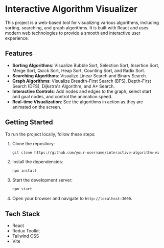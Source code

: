 # Interactive Algorithm Visualizer

This project is a web-based tool for visualizing various algorithms, including sorting, searching, and graph algorithms. It is built with React and uses modern web technologies to provide a smooth and interactive user experience.

## Features

*   **Sorting Algorithms**: Visualize Bubble Sort, Selection Sort, Insertion Sort, Merge Sort, Quick Sort, Heap Sort, Counting Sort, and Radix Sort.
*   **Searching Algorithms**: Visualize Linear Search and Binary Search.
*   **Graph Algorithms**: Visualize Breadth-First Search (BFS), Depth-First Search (DFS), Dijkstra's Algorithm, and A* Search.
*   **Interactive Controls**: Add nodes and edges to the graph, select start and goal nodes, and control the animation speed.
*   **Real-time Visualization**: See the algorithms in action as they are animated on the screen.

## Getting Started

To run the project locally, follow these steps:

1.  Clone the repository:
    ```bash
    git clone https://github.com/your-username/interactive-algorithm-visualizer.git
    ```
2.  Install the dependencies:
    ```bash
    npm install
    ```
3.  Start the development server:
    ```bash
    npm start
    ```
4.  Open your browser and navigate to `http://localhost:3000`.

## Tech Stack

*   React
*   Redux Toolkit
*   Tailwind CSS
*   Vite 
